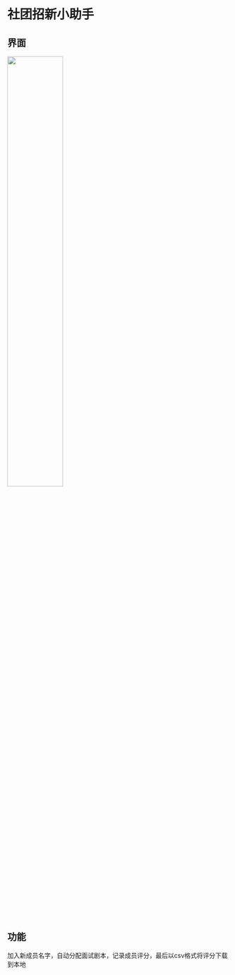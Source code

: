 # 社团招新小助手
## 界面
<img src="http://slkc06hf4.hn-bkt.clouddn.com/%E5%B1%8F%E5%B9%95%E6%88%AA%E5%9B%BE%202024-10-19-3.png" width="50%" />

## 功能
加入新成员名字，自动分配面试剧本，记录成员评分，最后以csv格式将评分下载到本地
